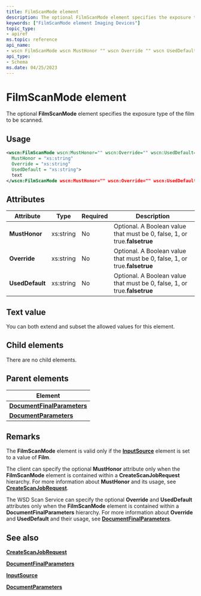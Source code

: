 ```yaml
---
title: FilmScanMode element
description: The optional FilmScanMode element specifies the exposure type of the film to be scanned.
keywords: ["FilmScanMode element Imaging Devices"]
topic_type:
- apiref
ms.topic: reference
api_name:
- wscn FilmScanMode wscn MustHonor "" wscn Override "" wscn UsedDefault ""
api_type:
- Schema
ms.date: 04/25/2023
---
```


# FilmScanMode element

The optional **FilmScanMode** element specifies the exposure type of the film to be scanned.

## Usage

```xml
<wscn:FilmScanMode wscn:MustHonor="" wscn:Override="" wscn:UsedDefault=""
  MustHonor = "xs:string"
  Override = "xs:string"
  UsedDefault = "xs:string">
  text
</wscn:FilmScanMode wscn:MustHonor="" wscn:Override="" wscn:UsedDefault="">
```

## Attributes

| Attribute           | Type      | Required | Description                                                               |
|---------------------|-----------|----------|---------------------------------------------------------------------------|
| **MustHonor**   | xs:string | No       | Optional. A Boolean value that must be 0, false, 1, or true.**falsetrue** |
| **Override**    | xs:string | No       | Optional. A Boolean value that must be 0, false, 1, or true.**falsetrue** |
| **UsedDefault** | xs:string | No       | Optional. A Boolean value that must be 0, false, 1, or true.**falsetrue** |

## Text value

You can both extend and subset the allowed values for this element.

## Child elements

There are no child elements.

## Parent elements

| Element |
|--|
| [**DocumentFinalParameters**](documentfinalparameters.md) |
| [**DocumentParameters**](documentparameters.md) |

## Remarks

The **FilmScanMode** element is valid only if the [**InputSource**](inputsource.md) element is set to a value of **Film**.

The client can specify the optional **MustHonor** attribute only when the **FilmScanMode** element is contained within a **CreateScanJobRequest** hierarchy. For more information about **MustHonor** and its usage, see [**CreateScanJobRequest**](createscanjobrequest.md).

The WSD Scan Service can specify the optional **Override** and **UsedDefault** attributes only when the **FilmScanMode** element is contained within a **DocumentFinalParameters** hierarchy. For more information about **Override** and **UsedDefault** and their usage, see [**DocumentFinalParameters**](documentfinalparameters.md).

## See also

[**CreateScanJobRequest**](createscanjobrequest.md)

[**DocumentFinalParameters**](documentfinalparameters.md)

[**InputSource**](inputsource.md)

[**DocumentParameters**](documentparameters.md)
